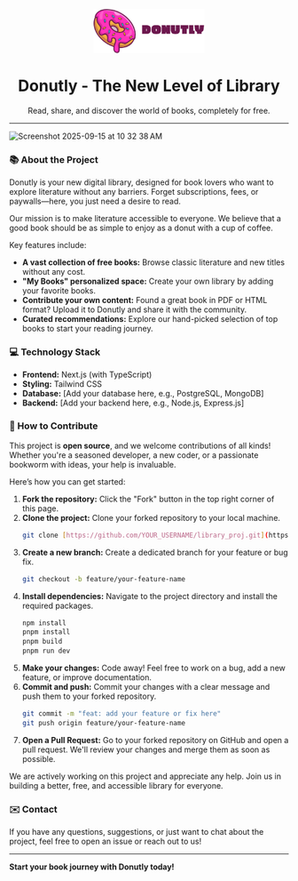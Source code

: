 <div align="center">
  <img src="frontend/public/assets/logo.png" alt="Donutly Logo" width="200"/>
  <h1>Donutly - The New Level of Library</h1>
  <p>Read, share, and discover the world of books, completely for free.</p>
</div>

---

<img width="1747" height="936" alt="Screenshot 2025-09-15 at 10 32 38 AM" src="https://github.com/user-attachments/assets/1604a8dd-f36c-40a9-b476-e53a034231c9" />


### 📚 About the Project

Donutly is your new digital library, designed for book lovers who want to explore literature without any barriers. Forget subscriptions, fees, or paywalls—here, you just need a desire to read.

Our mission is to make literature accessible to everyone. We believe that a good book should be as simple to enjoy as a donut with a cup of coffee.

Key features include:
* **A vast collection of free books:** Browse classic literature and new titles without any cost.
* **"My Books" personalized space:** Create your own library by adding your favorite books.
* **Contribute your own content:** Found a great book in PDF or HTML format? Upload it to Donutly and share it with the community.
* **Curated recommendations:** Explore our hand-picked selection of top books to start your reading journey.

### 💻 Technology Stack

* **Frontend:** Next.js (with TypeScript)
* **Styling:** Tailwind CSS
* **Database:** [Add your database here, e.g., PostgreSQL, MongoDB]
* **Backend:** [Add your backend here, e.g., Node.js, Express.js]

### 🤝 How to Contribute

This project is **open source**, and we welcome contributions of all kinds! Whether you're a seasoned developer, a new coder, or a passionate bookworm with ideas, your help is invaluable.

Here’s how you can get started:

1.  **Fork the repository:** Click the "Fork" button in the top right corner of this page.
2.  **Clone the project:** Clone your forked repository to your local machine.
    ```bash
    git clone [https://github.com/YOUR_USERNAME/library_proj.git](https://github.com/YOUR_USERNAME/library_proj.git)
    ```
3.  **Create a new branch:** Create a dedicated branch for your feature or bug fix.
    ```bash
    git checkout -b feature/your-feature-name
    ```
4.  **Install dependencies:** Navigate to the project directory and install the required packages.
    ```bash
    npm install
    pnpm install
    pnpm build
    pnpm run dev
    ```
5.  **Make your changes:** Code away! Feel free to work on a bug, add a new feature, or improve documentation.
6.  **Commit and push:** Commit your changes with a clear message and push them to your forked repository.
    ```bash
    git commit -m "feat: add your feature or fix here"
    git push origin feature/your-feature-name
    ```
7.  **Open a Pull Request:** Go to your forked repository on GitHub and open a pull request. We'll review your changes and merge them as soon as possible.

We are actively working on this project and appreciate any help. Join us in building a better, free, and accessible library for everyone.

### ✉️ Contact

If you have any questions, suggestions, or just want to chat about the project, feel free to open an issue or reach out to us!

---

**Start your book journey with Donutly today!**
